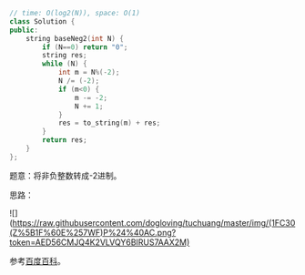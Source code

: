 ```CPP
// time: O(log2(N)), space: O(1)
class Solution {
public:
    string baseNeg2(int N) {
        if (N==0) return "0";
        string res;
        while (N) {
            int m = N%(-2);
            N /= (-2);
            if (m<0) {
                m -= -2;
                N += 1;
            }
            res = to_string(m) + res;
        }
        return res;
    }
};
```

题意：将非负整数转成-2进制。

思路：

![](https://raw.githubusercontent.com/dogloving/tuchuang/master/img/(1FC30(Z%5B1F%60E%257WF)P%24%40AC.png?token=AED56CMJQ4K2VLVQY6BIRUS7AAX2M)

参考[百度百科]([https://baike.baidu.com/item/%E8%B4%9F%E8%BF%9B%E5%88%B6%E6%95%B0#5](https://baike.baidu.com/item/负进制数#5))。